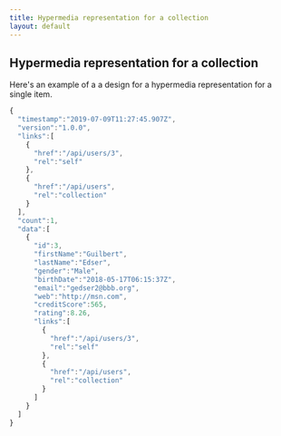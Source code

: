 ```yaml
---
title: Hypermedia representation for a collection
layout: default
---
```


## Hypermedia representation for a collection

Here's an example of a a design for a hypermedia representation for a single item. 

```js
{
  "timestamp":"2019-07-09T11:27:45.907Z",
  "version":"1.0.0",
  "links":[
    {
      "href":"/api/users/3",
      "rel":"self"
    },
    {
      "href":"/api/users",
      "rel":"collection"
    }
  ],
  "count":1,
  "data":[
    {
      "id":3,
      "firstName":"Guilbert",
      "lastName":"Edser",
      "gender":"Male",
      "birthDate":"2018-05-17T06:15:37Z",
      "email":"gedser2@bbb.org",
      "web":"http://msn.com",
      "creditScore":565,
      "rating":8.26,
      "links":[
        {
          "href":"/api/users/3",
          "rel":"self"
        },
        {
          "href":"/api/users",
          "rel":"collection"
        }
      ]
    }
  ]
}
```

<br>

